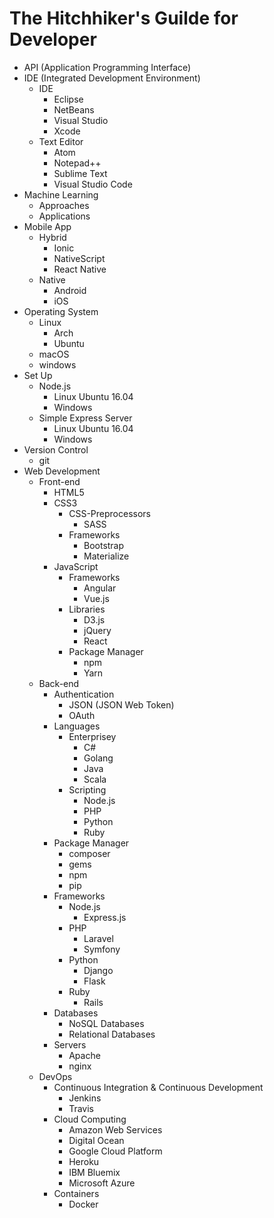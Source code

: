 # The Hitchhiker's Guilde for Developer

- API (Application Programming Interface)
- IDE (Integrated Development Environment)
    - IDE
        - Eclipse
        - NetBeans
        - Visual Studio
        - Xcode
    - Text Editor
        - Atom
        - Notepad++
        - Sublime Text
        - Visual Studio Code
- Machine Learning
    - Approaches
    - Applications
- Mobile App
    - Hybrid
        - Ionic
        - NativeScript
        - React Native
    - Native
        - Android
        - iOS
- Operating System
    - Linux
        - Arch
        - Ubuntu
    - macOS
    - windows
- Set Up
    - Node.js 
        - Linux Ubuntu 16.04
        - Windows
    - Simple Express Server
        - Linux Ubuntu 16.04
        - Windows
- Version Control
    - git
- Web Development
    - Front-end
        - HTML5
        - CSS3
            - CSS-Preprocessors
                - SASS
            - Frameworks
                - Bootstrap
                - Materialize
        - JavaScript
            - Frameworks
                - Angular
                - Vue.js
            - Libraries
                - D3.js
                - jQuery
                - React
            - Package Manager
                - npm
                - Yarn
    - Back-end
        - Authentication
            - JSON (JSON Web Token)
            - OAuth
        - Languages
            - Enterprisey
                - C#
                - Golang
                - Java
                - Scala
            - Scripting
                - Node.js
                - PHP
                - Python
                - Ruby
        - Package Manager
            - composer
            - gems
            - npm
            - pip
        - Frameworks
            - Node.js
                - Express.js
            - PHP
                - Laravel
                - Symfony
            - Python
                - Django
                - Flask
            - Ruby
                - Rails
        - Databases
            - NoSQL Databases
            - Relational Databases
        - Servers
            - Apache
            - nginx
    - DevOps
        - Continuous Integration & Continuous Development
            - Jenkins
            - Travis
        - Cloud Computing
            - Amazon Web Services
            - Digital Ocean
            - Google Cloud Platform
            - Heroku
            - IBM Bluemix
            - Microsoft Azure
        - Containers
            - Docker